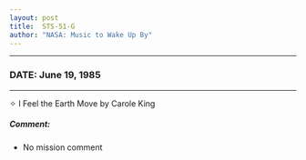 ```yaml
---
layout: post
title:  STS-51-G
author: "NASA: Music to Wake Up By"
---
```


----
### DATE: June 19, 1985
----
✧ I Feel the Earth Move by Carole King

##### Comment:
* No mission comment
